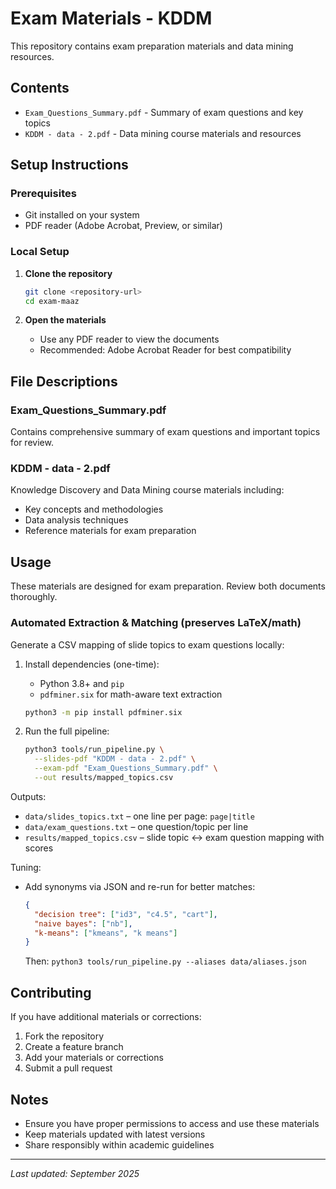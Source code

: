 # Exam Materials - KDDM

This repository contains exam preparation materials and data mining resources.

## Contents

- `Exam_Questions_Summary.pdf` - Summary of exam questions and key topics
- `KDDM - data - 2.pdf` - Data mining course materials and resources

## Setup Instructions

### Prerequisites
- Git installed on your system
- PDF reader (Adobe Acrobat, Preview, or similar)

### Local Setup

1. **Clone the repository**
   ```bash
   git clone <repository-url>
   cd exam-maaz
   ```

2. **Open the materials**
   - Use any PDF reader to view the documents
   - Recommended: Adobe Acrobat Reader for best compatibility

## File Descriptions

### Exam_Questions_Summary.pdf
Contains comprehensive summary of exam questions and important topics for review.

### KDDM - data - 2.pdf
Knowledge Discovery and Data Mining course materials including:
- Key concepts and methodologies
- Data analysis techniques
- Reference materials for exam preparation

## Usage

These materials are designed for exam preparation. Review both documents thoroughly.

### Automated Extraction & Matching (preserves LaTeX/math)

Generate a CSV mapping of slide topics to exam questions locally:

1) Install dependencies (one-time):
   - Python 3.8+ and `pip`
   - `pdfminer.six` for math-aware text extraction
   ```bash
   python3 -m pip install pdfminer.six
   ```

2) Run the full pipeline:
   ```bash
   python3 tools/run_pipeline.py \
     --slides-pdf "KDDM - data - 2.pdf" \
     --exam-pdf "Exam_Questions_Summary.pdf" \
     --out results/mapped_topics.csv
   ```

Outputs:
- `data/slides_topics.txt` – one line per page: `page|title`
- `data/exam_questions.txt` – one question/topic per line
- `results/mapped_topics.csv` – slide topic ↔ exam question mapping with scores

Tuning:
- Add synonyms via JSON and re-run for better matches:
  ```json
  {
    "decision tree": ["id3", "c4.5", "cart"],
    "naive bayes": ["nb"],
    "k-means": ["kmeans", "k means"]
  }
  ```
  Then: `python3 tools/run_pipeline.py --aliases data/aliases.json`

## Contributing

If you have additional materials or corrections:
1. Fork the repository
2. Create a feature branch
3. Add your materials or corrections
4. Submit a pull request

## Notes

- Ensure you have proper permissions to access and use these materials
- Keep materials updated with latest versions
- Share responsibly within academic guidelines

---

*Last updated: September 2025*
